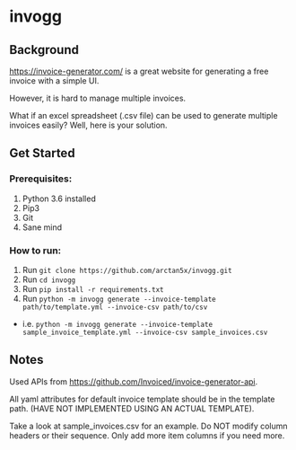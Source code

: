 # invogg

## Background
https://invoice-generator.com/ is a great website for generating a free invoice with a simple UI. 

However, it is hard to manage multiple invoices. 

What if an excel spreadsheet (.csv file) can be used to generate multiple invoices easily? Well, here is your solution.

## Get Started

### Prerequisites:
1. Python 3.6 installed
2. Pip3
3. Git
4. Sane mind

### How to run:
1. Run ```git clone https://github.com/arctan5x/invogg.git```
2. Run ```cd invogg```
3. Run ```pip install -r requirements.txt```
4. Run ```python -m invogg generate --invoice-template path/to/template.yml --invoice-csv path/to/csv```
* i.e. ```python -m invogg generate --invoice-template sample_invoice_template.yml --invoice-csv sample_invoices.csv```

## Notes

Used APIs from https://github.com/Invoiced/invoice-generator-api.

All yaml attributes for default invoice template should be in the template path. (HAVE NOT IMPLEMENTED USING AN ACTUAL TEMPLATE).

Take a look at sample_invoices.csv for an example. Do NOT modify column headers or their sequence. Only add more item columns if you need more.

